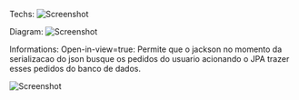 Techs: ![Screenshot](https://github.com/KellisonSilva/course-springBoot3-jpa/assets/45300498/16abe808-6a1b-4960-b1a4-e0c7a2492901)


Diagram:
![Screenshot](https://github.com/KellisonSilva/course-springBoot3-jpa/assets/45300498/e6ea2e95-7128-4866-bb5e-2d5f9814f5b7)


Informations:
Open-in-view=true: Permite que o jackson no momento da serializacao do json busque os pedidos do usuario acionando o JPA trazer esses pedidos do banco de dados.

![Screenshot](https://github.com/KellisonSilva/course-springBoot3-jpa/assets/45300498/21e77fd0-77f8-4315-983d-b0a27a79cca1)
